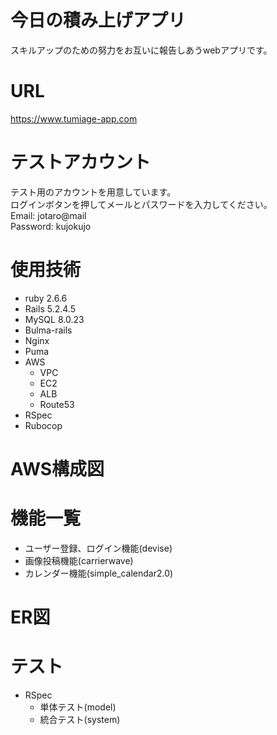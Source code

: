 # 今日の積み上げアプリ
スキルアップのための努力をお互いに報告しあうwebアプリです。
# URL
https://www.tumiage-app.com
# テストアカウント
テスト用のアカウントを用意しています。<br >
ログインボタンを押してメールとパスワードを入力してください。<br >
Email: jotaro@mail<br >
Password: kujokujo
# 使用技術
- ruby 2.6.6
- Rails 5.2.4.5
- MySQL 8.0.23
- Bulma-rails
- Nginx
- Puma
- AWS
  - VPC
  - EC2
  - ALB
  - Route53
- RSpec
- Rubocop
# AWS構成図
# 機能一覧
- ユーザー登録、ログイン機能(devise)
- 画像投稿機能(carrierwave)
- カレンダー機能(simple_calendar2.0)
# ER図
# テスト
- RSpec
  - 単体テスト(model)
  - 統合テスト(system)
